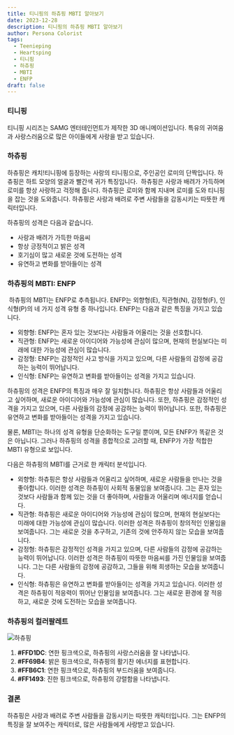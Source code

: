 ```yaml
---
title: 티니핑의 하츄핑 MBTI 알아보기
date: 2023-12-28
description: 티니핑의 하츄핑 MBTI 알아보기
author: Persona Colorist
tags:
  - Teenieping
  - Heartsping
  - 티니핑
  - 하츄핑
  - MBTI
  - ENFP
draft: false
---
```

### 티니핑
티니핑 시리즈는 SAMG 엔터테인먼트가 제작한 3D 애니메이션입니다. 특유의 귀여움과 사랑스러움으로 많은 아이들에게 사랑을 받고 있습니다.

### 하츄핑
하츄핑은 캐치!티니핑에 등장하는 사랑의 티니핑으로, 주인공인 로미의 단짝입니다. 하츄핑은 하트 모양의 얼굴과 빨간색 귀가 특징입니다. 
하츄핑은 사랑과 배려가 가득하며 로미를 항상 사랑하고 걱정해 줍니다. 하츄핑은 로미와 함께 지내며 로미를 도와 티니핑을 잡는 것을 도와줍니다. 하츄핑은 사랑과 배려로 주변 사람들을 감동시키는 따뜻한 캐릭터입니다.

하츄핑의 성격은 다음과 같습니다.
- 사랑과 배려가 가득한 마음씨
- 항상 긍정적이고 밝은 성격
- 호기심이 많고 새로운 것에 도전하는 성격
- 유연하고 변화를 받아들이는 성격

### 하츄핑의 MBTI: ENFP
 하츄핑의 MBTI는 ENFP로 추측됩니다. ENFP는 외향형(E), 직관형(N), 감정형(F), 인식형(P)의 네 가지 성격 유형 중 하나입니다. ENFP는 다음과 같은 특징을 가지고 있습니다.

- 외향형: ENFP는 혼자 있는 것보다는 사람들과 어울리는 것을 선호합니다.
- 직관형: ENFP는 새로운 아이디어와 가능성에 관심이 많으며, 현재의 현실보다는 미래에 대한 가능성에 관심이 많습니다.
- 감정형: ENFP는 감정적인 사고 방식을 가지고 있으며, 다른 사람들의 감정에 공감하는 능력이 뛰어납니다.
- 인식형: ENFP는 유연하고 변화를 받아들이는 성격을 가지고 있습니다.
    
하츄핑의 성격은 ENFP의 특징과 매우 잘 일치합니다. 하츄핑은 항상 사람들과 어울리고 싶어하며, 새로운 아이디어와 가능성에 관심이 많습니다. 또한, 하츄핑은 감정적인 성격을 가지고 있으며, 다른 사람들의 감정에 공감하는 능력이 뛰어납니다. 또한, 하츄핑은 유연하고 변화를 받아들이는 성격을 가지고 있습니다.

물론, MBTI는 하나의 성격 유형을 단순화하는 도구일 뿐이며, 모든 ENFP가 똑같은 것은 아닙니다. 그러나 하츄핑의 성격을 종합적으로 고려할 때, ENFP가 가장 적합한 MBTI 유형으로 보입니다.

다음은 하츄핑의 MBTI를 근거로 한 캐릭터 분석입니다.

- 외향형: 하츄핑은 항상 사람들과 어울리고 싶어하며, 새로운 사람들을 만나는 것을 좋아합니다. 이러한 성격은 하츄핑이 사회적 동물임을 보여줍니다. 그는 혼자 있는 것보다 사람들과 함께 있는 것을 더 좋아하며, 사람들과 어울리며 에너지를 얻습니다.
- 직관형: 하츄핑은 새로운 아이디어와 가능성에 관심이 많으며, 현재의 현실보다는 미래에 대한 가능성에 관심이 많습니다. 이러한 성격은 하츄핑이 창의적인 인물임을 보여줍니다. 그는 새로운 것을 추구하고, 기존의 것에 안주하지 않는 모습을 보여줍니다.
- 감정형: 하츄핑은 감정적인 성격을 가지고 있으며, 다른 사람들의 감정에 공감하는 능력이 뛰어납니다. 이러한 성격은 하츄핑이 따뜻한 마음씨를 가진 인물임을 보여줍니다. 그는 다른 사람들의 감정에 공감하고, 그들을 위해 희생하는 모습을 보여줍니다.
- 인식형: 하츄핑은 유연하고 변화를 받아들이는 성격을 가지고 있습니다. 이러한 성격은 하츄핑이 적응력이 뛰어난 인물임을 보여줍니다. 그는 새로운 환경에 잘 적응하고, 새로운 것에 도전하는 모습을 보여줍니다.

### 하츄핑의 컬러팔레트

![하츄핑](https://i.imgur.com/44yN8qx.png#center)

1. **#FFD1DC**: 연한 핑크색으로, 하츄핑의 사랑스러움을 잘 나타냅니다.
2. **#FF69B4**: 밝은 핑크색으로, 하츄핑의 활기찬 에너지를 표현합니다.
3. **#FFB6C1**: 연한 핑크색으로, 하츄핑의 부드러움을 보여줍니다.
4. **#FF1493**: 진한 핑크색으로, 하츄핑의 강렬함을 나타냅니다.

### 결론
하츄핑은 사랑과 배려로 주변 사람들을 감동시키는 따뜻한 캐릭터입니다. 그는 ENFP의 특징을 잘 보여주는 캐릭터로, 많은 사람들에게 사랑받고 있습니다.